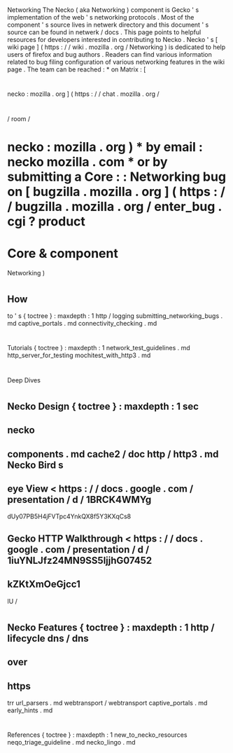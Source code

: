 #
Networking
The
Necko
(
aka
Networking
)
component
is
Gecko
'
s
implementation
of
the
web
'
s
networking
protocols
.
Most
of
the
component
'
s
source
lives
in
netwerk
directory
and
this
document
'
s
source
can
be
found
in
netwerk
/
docs
.
This
page
points
to
helpful
resources
for
developers
interested
in
contributing
to
Necko
.
Necko
'
s
[
wiki
page
]
(
https
:
/
/
wiki
.
mozilla
.
org
/
Networking
)
is
dedicated
to
help
users
of
firefox
and
bug
authors
.
Readers
can
find
various
information
related
to
bug
filing
configuration
of
various
networking
features
in
the
wiki
page
.
The
team
can
be
reached
:
*
on
Matrix
:
[
#
necko
:
mozilla
.
org
]
(
https
:
/
/
chat
.
mozilla
.
org
/
#
/
room
/
#
necko
:
mozilla
.
org
)
*
by
email
:
necko
mozilla
.
com
*
or
by
submitting
a
Core
:
:
Networking
bug
on
[
bugzilla
.
mozilla
.
org
]
(
https
:
/
/
bugzilla
.
mozilla
.
org
/
enter_bug
.
cgi
?
product
=
Core
&
component
=
Networking
)
#
#
How
-
to
'
s
{
toctree
}
:
maxdepth
:
1
http
/
logging
submitting_networking_bugs
.
md
captive_portals
.
md
connectivity_checking
.
md
#
#
Tutorials
{
toctree
}
:
maxdepth
:
1
network_test_guidelines
.
md
http_server_for_testing
mochitest_with_http3
.
md
#
#
Deep
Dives
#
#
#
Necko
Design
{
toctree
}
:
maxdepth
:
1
sec
-
necko
-
components
.
md
cache2
/
doc
http
/
http3
.
md
Necko
Bird
s
-
eye
View
<
https
:
/
/
docs
.
google
.
com
/
presentation
/
d
/
1BRCK4WMYg
-
dUy07PB5H4jFVTpc4YnkQX8f5Y3KXqCs8
>
Gecko
HTTP
Walkthrough
<
https
:
/
/
docs
.
google
.
com
/
presentation
/
d
/
1iuYNLJfz24MN9SS5ljjhG07452
-
kZKtXmOeGjcc1
-
lU
/
>
#
#
#
Necko
Features
{
toctree
}
:
maxdepth
:
1
http
/
lifecycle
dns
/
dns
-
over
-
https
-
trr
url_parsers
.
md
webtransport
/
webtransport
captive_portals
.
md
early_hints
.
md
#
#
References
{
toctree
}
:
maxdepth
:
1
new_to_necko_resources
neqo_triage_guideline
.
md
necko_lingo
.
md
